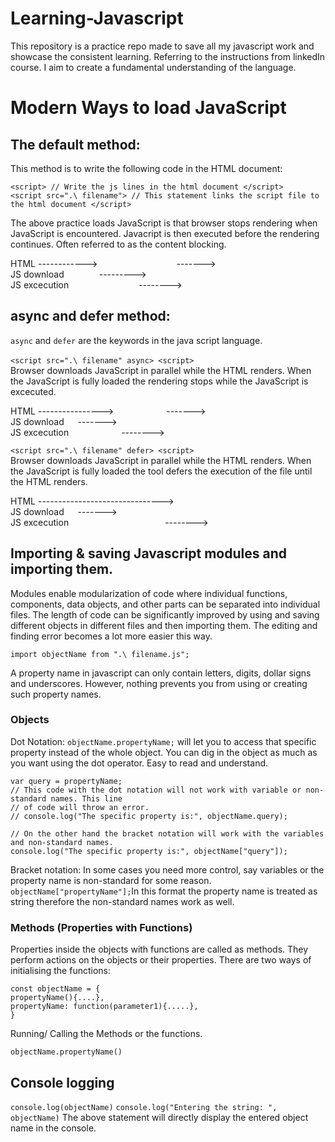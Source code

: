 # Learning-Javascript
 This repository is a practice repo made to save all my javascript work and showcase the consistent learning. Referring to the instructions from linkedIn course. I aim to create a fundamental understanding of the language. 

# Modern Ways to load JavaScript
 ## The default method:
   This method is to write the following code in the HTML document:
  ```
  <script> // Write the js lines in the html document </script>
  <script src=".\ filename"> // This statement links the script file to the html document </script> 
  ```
  The above practice loads JavaScript is that browser stops rendering when JavaScript is encountered. Javacript is then executed before the rendering continues. Often referred to as the       content blocking.

  HTML ------------>&emsp;&emsp;&emsp;&emsp;&emsp;&emsp;&emsp;&emsp;&emsp;-------><br/>
  JS download&emsp;&emsp;&emsp;&emsp;---------><br/>
  JS excecution&emsp;&emsp;&emsp;&emsp;&emsp;&emsp;&emsp;&emsp;-------->


## async and defer method:
  `async` and `defer` are the keywords in the java script language.<br/><br/>
  `<script src=".\ filename" async> <script>` <br/>
  Browser downloads JavaScript in parallel while the HTML renders. When the JavaScript is fully loaded the rendering stops while the JavaScript is excecuted.<br/>
  
  HTML ---------------->&emsp;&emsp;&emsp;&emsp;&emsp;&emsp;-------><br/>
  JS download &emsp; -------><br/>
  JS excecution&emsp;&emsp;&emsp;&emsp;&emsp;&emsp;-------->

 `<script src=".\ filename" defer> <script>` <br/>
  Browser downloads JavaScript in parallel while the HTML renders. When the JavaScript is fully loaded the tool defers the execution of the file until the HTML renders.<br/>
  
  HTML -------------------------------><br/>
  JS download &emsp; -------><br/>
  JS excecution&emsp;&emsp;&emsp;&emsp;&emsp;&emsp;&emsp;&emsp;&emsp;&emsp;&emsp;-------->

  
## Importing & saving Javascript modules and importing them.
  Modules enable modularization of code where individual functions, components, data objects, and other parts can be separated into individual files. The length of code can be significantly improved by using and saving different objects in different files and then importing them. The editing and finding error becomes a lot more easier this way.<br/>
  
  ``` import objectName from ".\ filename.js"; ```

  A property name in javascript can only contain letters, digits, dollar signs and underscores. However,
  nothing prevents you from using or creating such property names.

 ### Objects

  Dot Notation:
  `objectName.propertyName;` will let you to access that specific property instead of the whole object.
  You can dig in the object as much as you want using the dot operator. Easy to read and understand.

```
var query = propertyName;
// This code with the dot notation will not work with variable or non-standard names. This line 
// of code will throw an error.
// console.log("The specific property is:", objectName.query);

// On the other hand the bracket notation will work with the variables and non-standard names.
console.log("The specific property is:", objectName["query"]);

```

  Bracket notation:
  In some cases you need more control, say variables or the property name is non-standard for some reason.
  `objectName["propertyName"];`In this format the property name is treated as string therefore the non-standard names work as well. 

 ### Methods (Properties with Functions)
  Properties inside the objects with functions are called as methods. They perform actions on the objects or their properties. There are two ways of initialising the functions:

  ```
  const objectName = {
  propertyName(){....},
  propertyName: function(parameter1){.....},
  }
  ```

  Running/ Calling the Methods or the functions.
  ```
  objectName.propertyName()
  ```
## Console logging
  ```console.log(objectName)```
  ```console.log("Entering the string: ", objectName)```
  The above statement will directly display the entered object name in the console.